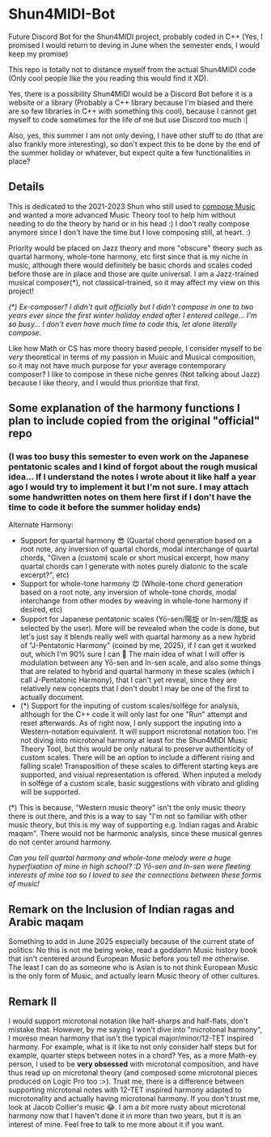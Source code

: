 # Shun4MIDI-Bot
Future Discord Bot for the Shun4MIDI project, probably coded in C++ (Yes, I promised I would return to deving in June when the semester ends, I would keep my promise)

This repo is totally not to distance myself from the actual Shun4MIDI code (Only cool people like the you reading this would find it XD).

Yes, there is a possibility Shun4MIDI would be a Discord Bot before it is a website or a library (Probably a C++ library because I'm biased and there are so few libraries in C++ with something this cool), because I cannot get myself to code sometimes for the life of me but use Discord too much :|

Also, yes, this summer I am not only deving, I have other stuff to do (that are also frankly more interesting), so don't expect this to be done by the end of the summer holiday or whatever, but expect quite a few functionalities in place?

## Details
This is dedicated to the 2021-2023 Shun who still used to [compose Music](https://www.youtube.com/watch?v=fNU0zx5wI3Q) and wanted a more advanced Music Theory tool to help him without needing to do the theory by hand or in his head :) I don't really compose anymore since I don't have the time but I love composing still, at heart. :)

Priority would be placed on Jazz theory and more "obscure" theory such as quartal harmony, whole-tone harmony, etc first since that is my niche in music, although there would definitely be basic chords and scales coded before those are in place and those are quite universal. I am a Jazz-trained musical composer(*), not classical-trained, so it may affect my view on this project!

<i>(*) Ex-composer? I didn't quit officially but I didn't compose in one to two years ever since the first winter holiday ended after I entered college... I'm so busy... I don't even have much time to code this, let alone literally compose.</i>

Like how Math or CS has more theory based people, I consider myself to be *very* theoretical in terms of my passion in Music and Musical composition, so it may not have much purpose for your average contemporary composer? I like to compose in these niche genres (Not talking about Jazz) because I like theory, and I would thus prioritize that first.

## Some explanation of the harmony functions I plan to include copied from the original "official" repo 
### (I was too busy this semester to even work on the Japanese pentatonic scales and I kind of forgot about the rough musical idea... If I understand the notes I wrote about it like half a year ago I would try to implement it but I'm not sure. I may attach some handwritten notes on them here first if I don't have the time to code it before the summer holiday ends)

Alternate Harmony:
 - Support for quartal harmony 😎 (Quartal chord generation based on a root note, any inversion of quartal chords, modal interchange of quartal chords, "Given a (custom) scale or short musical excerpt, how many quartal chords can I generate with notes purely diatonic to the scale excerpt?", etc)
 - Support for whole-tone harmony 😍 (Whole-tone chord generation based on a root note, any inversion of whole-tone chords, modal interchange from other modes by weaving in whole-tone harmony if desired, etc)
 - Support for Japanese pentatonic scales (Yō-sen/陽旋 or In-sen/陰旋 as selected by the user). More will be revealed when the code is done, but let's just say it blends really well with quartal harmony as a new hybrid of "J-Pentatonic Harmony" (coined by me, 2025), if I can get it worked out, which I'm 90% sure I can 👀 The main idea of what I will offer is modulation between any Yō-sen and In-sen scale, and also some things that are related to hybrid and quartal harmony in these scales (which I call J-Pentatonic Harmony), that I can't yet reveal, since they are relatively new concepts that I don't doubt I may be one of the first to actually document.
 - (*) Support for the inputing of custom scales/solfège for analysis, although for the C++ code it will only last for one "Run" attempt and reset afterwards. As of right now, I only support the inputing into a Western-notation equivalent. It will support microtonal notation too. I'm not diving into microtonal harmony at least for the Shun4MIDI Music Theory Tool, but this would be only natural to preserve authenticity of custom scales. There will be an option to include a different rising and falling scale! Transposition of these scales to different starting keys are supported, and visiual representation is offered. When inputed a melody in solfège of a custom scale, basic suggestions with vibrato and gliding will be supported.

(*) This is because, "Western music theory" isn't the only music theory there is out there, and this is a way to say "I'm not so familiar with other music theory, but this is my way of supporting e.g. Indian ragas and Arabic maqam". There would not be harmonic analysis, since these musical genres do not center around harmony.

*Can you tell quartal harmony and whole-tone melody were a huge hyperfixation of mine in high school? :D Yō-sen and In-sen were fleeting interests of mine too so I loved to see the connections between these forms of music!*

## Remark on the Inclusion of Indian ragas and Arabic maqam
Something to add in June 2025 especially because of the current state of politics: No this is not me being woke, read a goddamn Music history book that isn't centered around European Music before you tell me otherwise. The least I can do as someone who is Asian is to not think European Music is the only form of Music, and actually learn Music theory of other cultures.

## Remark II
I would support microtonal notation like half-sharps and half-flats, don't mistake that. However, by me saying I won't dive into "microtonal harmony", I moreso mean harmony that isn't the typical major/minor/12-TET inspired harmony. For example, what is it like to not only consider half steps but for example, quarter steps between notes in a chord? Yes, as a more Math-ey person, I used to be **very obsessed** with microtonal composition, and have thus read up on microtonal theory (and composed some microtonal pieces produced on Logic Pro too :>). Trust me, there is a difference between supporting microtonal notes with 12-TET inspired harmony adapted to microtonality and actually having microtonal harmony. If you don't trust me, look at Jacob Collier's music 😂. I am a *bit* more rusty about microtonal harmony now that I haven't done it in more than two years, but it is an interest of mine. Feel free to talk to me more about it if you want.